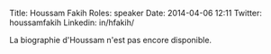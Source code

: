 Title: Houssam Fakih
Roles: speaker
Date: 2014-04-06 12:11
Twitter: houssamfakih
Linkedin: in/hfakih/

La biographie d'Houssam n'est pas encore disponible.

